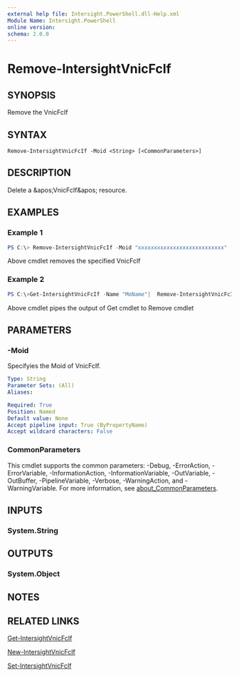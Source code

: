 ```yaml
---
external help file: Intersight.PowerShell.dll-Help.xml
Module Name: Intersight.PowerShell
online version:
schema: 2.0.0
---
```


# Remove-IntersightVnicFcIf

## SYNOPSIS
Remove the VnicFcIf

## SYNTAX

```
Remove-IntersightVnicFcIf -Moid <String> [<CommonParameters>]
```

## DESCRIPTION
Delete a &amp;apos;VnicFcIf&amp;apos; resource.

## EXAMPLES

### Example 1
```powershell
PS C:\> Remove-IntersightVnicFcIf -Moid "xxxxxxxxxxxxxxxxxxxxxxxxxxx"
```
Above cmdlet removes the specified VnicFcIf 

### Example 2
```powershell
PS C:\>Get-IntersightVnicFcIf -Name "MoName"|  Remove-IntersightVnicFcIf
```
Above cmdlet pipes the output of Get cmdlet to Remove cmdlet

## PARAMETERS

### -Moid
Specifyies the Moid of VnicFcIf.

```yaml
Type: String
Parameter Sets: (All)
Aliases:

Required: True
Position: Named
Default value: None
Accept pipeline input: True (ByPropertyName)
Accept wildcard characters: False
```

### CommonParameters
This cmdlet supports the common parameters: -Debug, -ErrorAction, -ErrorVariable, -InformationAction, -InformationVariable, -OutVariable, -OutBuffer, -PipelineVariable, -Verbose, -WarningAction, and -WarningVariable. For more information, see [about_CommonParameters](http://go.microsoft.com/fwlink/?LinkID=113216).

## INPUTS

### System.String

## OUTPUTS

### System.Object
## NOTES

## RELATED LINKS

[Get-IntersightVnicFcIf](./Get-IntersightVnicFcIf.md)

[New-IntersightVnicFcIf](./New-IntersightVnicFcIf.md)

[Set-IntersightVnicFcIf](./Set-IntersightVnicFcIf.md)

